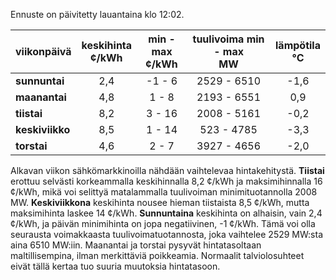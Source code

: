 Ennuste on päivitetty lauantaina klo 12:02.

| viikonpäivä  | keskihinta<br>¢/kWh | min - max<br>¢/kWh | tuulivoima min - max<br>MW | lämpötila<br>°C |
|:-------------|:----------------:|:----------------:|:-------------:|:-------------:|
| **sunnuntai**  | 2,4               | -1 - 6           | 2529 - 6510   | -1,6          |
| **maanantai**  | 4,8               | 1 - 8            | 2193 - 6551   | 0,9           |
| **tiistai**    | 8,2               | 3 - 16           | 2008 - 5161   | -0,2          |
| **keskiviikko**| 8,5               | 1 - 14           | 523 - 4785    | -3,3          |
| **torstai**    | 4,6               | 2 - 7            | 3927 - 4656   | -2,0          |

Alkavan viikon sähkömarkkinoilla nähdään vaihtelevaa hintakehitystä. **Tiistai** erottuu selvästi korkeammalla keskihinnalla 8,2 ¢/kWh ja maksimihinnalla 16 ¢/kWh, mikä voi selittyä matalammalla tuulivoiman minimituotannolla 2008 MW. **Keskiviikkona** keskihinta nousee hieman tiistaista 8,5 ¢/kWh, mutta maksimihinta laskee 14 ¢/kWh. **Sunnuntaina** keskihinta on alhaisin, vain 2,4 ¢/kWh, ja päivän minimihinta on jopa negatiivinen, -1 ¢/kWh. Tämä voi olla seurausta voimakkaasta tuulivoimatuotannosta, joka vaihtelee 2529 MW:sta aina 6510 MW:iin. Maanantai ja torstai pysyvät hintatasoltaan maltillisempina, ilman merkittäviä poikkeamia. Normaalit talviolosuhteet eivät tällä kertaa tuo suuria muutoksia hintatasoon.